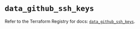 # `data_github_ssh_keys`

Refer to the Terraform Registry for docs: [`data_github_ssh_keys`](https://registry.terraform.io/providers/integrations/github/6.7.5/docs/data-sources/ssh_keys).
